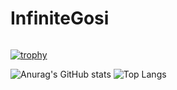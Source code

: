 # InfiniteGosi

<p align="center">
<img alt = "" src ="https://komarev.com/ghpvc/?username=InfiniteGosi">
</p>

[![trophy](https://github-profile-trophy.vercel.app/?username=InfiniteGosi)](https://github.com/ryo-ma/github-profile-trophy)

![Anurag's GitHub stats](https://github-readme-stats.vercel.app/api?username=InfiniteGosi&show_icons=true&hide_rank=False)
![Top Langs](https://github-readme-stats.vercel.app/api/top-langs/?username=InfiniteGosi&layout=compact)
